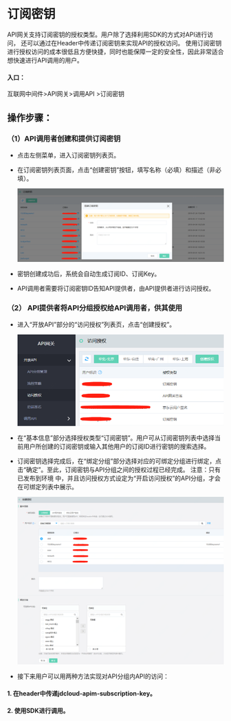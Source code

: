 # 订阅密钥

API网关支持订阅密钥的授权类型。用户除了选择利用SDK的方式对API进行访问， 还可以通过在Header中传递订阅密钥来实现API的授权访问。
使用订阅密钥进行授权访问的成本很低且方便快捷，同时也能保障一定的安全性，因此非常适合想快速进行API调用的用户。

#### 入口：
互联网中间件>API网关>调用API >订阅密钥


## 操作步骤：
### （1）API调用者创建和提供订阅密钥 

- 点击左侧菜单，进入订阅密钥列表页。
- 在订阅密钥列表页面，点击“创建密钥”按钮，填写名称（必填）和描述（非必填）。

  ![访问授权](../../../../../image/Internet-Middleware/API-Gateway/Auth-subkey-1.png)
  
- 密钥创建成功后，系统会自动生成订阅ID、订阅Key。
- API调用者需要将订阅密钥ID告知API提供者，由API提供者进行访问授权。

### （2）	API提供者将API分组授权给API调用者，供其使用

- 进入“开放API”部分的“访问授权”列表页，点击“创建授权”。


  ![访问授权](../../../../../image/Internet-Middleware/API-Gateway/Auth-subkey-2.png)
  
- 在“基本信息”部分选择授权类型“订阅密钥”。用户可从订阅密钥列表中选择当前用户所创建的订阅密钥或输入其他用户的订阅ID进行密钥的搜索选择。
- 订阅密钥选择完成后，在“绑定分组”部分选择对应的可绑定分组进行绑定，点击“确定”。至此，订阅密钥与API分组之间的授权过程已经完成。
  注意：只有已发布到环境   中，并且访问授权方式设定为“开启访问授权”的API分组，才会在可绑定列表中展示。

  ![访问授权](../../../../../image/Internet-Middleware/API-Gateway/Auth-subkey-3.png)
  
- 接下来用户可以用两种方法实现对API分组内API的访问：
 #### 1.	在header中传递jdcloud-apim-subscription-key。
 #### 2.	使用SDK进行调用。
